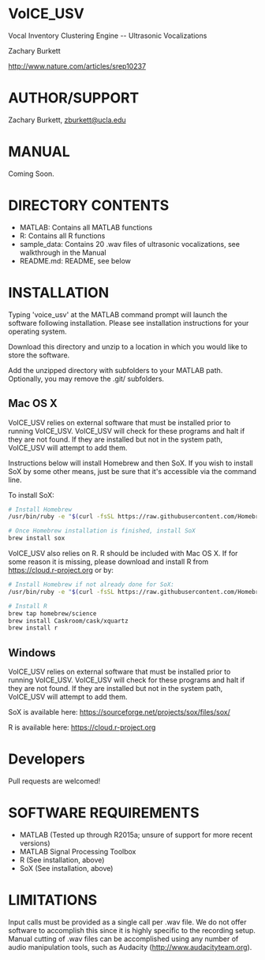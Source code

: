 VoICE_USV
========
Vocal Inventory Clustering Engine -- Ultrasonic Vocalizations

Zachary Burkett

http://www.nature.com/articles/srep10237

AUTHOR/SUPPORT
==============
Zachary Burkett, zburkett@ucla.edu

MANUAL
======
Coming Soon.

DIRECTORY CONTENTS
==================
  * MATLAB: Contains all MATLAB functions
  * R: Contains all R functions
  * sample_data: Contains 20 .wav files of ultrasonic vocalizations, see walkthrough in the Manual
  * README.md: README, see below

INSTALLATION
=====================
Typing 'voice_usv' at the MATLAB command prompt will launch the software following installation. Please see installation instructions for your operating system.

Download this directory and unzip to a location in which you would like to store the software.

Add the unzipped directory with subfolders to your MATLAB path. Optionally, you may remove the .git/ subfolders.

Mac OS X
--------
VoICE_USV relies on external software that must be installed prior to running VoICE_USV. VoICE_USV will check for these programs and halt if they are not found. If they are installed but not in the system path, VoICE_USV will attempt to add them.

Instructions below will install Homebrew and then SoX. If you wish to install SoX by some other means, just be sure that it's accessible via the command line.

To install SoX:
```bash
# Install Homebrew
/usr/bin/ruby -e "$(curl -fsSL https://raw.githubusercontent.com/Homebrew/install/master/install)"

# Once Homebrew installation is finished, install SoX
brew install sox
```

VoICE_USV also relies on R. R should be included with Mac OS X. If for some reason it is missing, please download and install R from https://cloud.r-project.org or by:
```bash
# Install Homebrew if not already done for SoX:
/usr/bin/ruby -e "$(curl -fsSL https://raw.githubusercontent.com/Homebrew/install/master/install)"

# Install R
brew tap homebrew/science
brew install Caskroom/cask/xquartz
brew install r
```

Windows
-------
VoICE_USV relies on external software that must be installed prior to running VoICE_USV. VoICE_USV will check for these programs and halt if they are not found. If they are installed but not in the system path, VoICE_USV will attempt to add them.

SoX is available here: https://sourceforge.net/projects/sox/files/sox/

R is available here: https://cloud.r-project.org

Developers
==========

Pull requests are welcomed!


SOFTWARE REQUIREMENTS
==============================
  * MATLAB (Tested up through R2015a; unsure of support for more recent versions)
  * MATLAB Signal Processing Toolbox
  * R (See installation, above)
  * SoX (See installation, above)

LIMITATIONS
===========
Input calls must be provided as a single call per .wav file. We do not offer software to accomplish this since it is highly specific to the recording setup. Manual cutting of .wav files can be accomplished using any number of audio manipulation tools, such as Audacity (http://www.audacityteam.org).